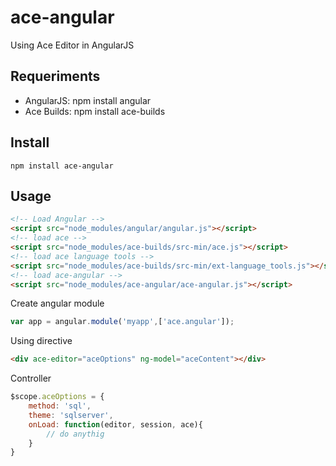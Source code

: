 # ace-angular
Using Ace Editor in AngularJS

## Requeriments
- AngularJS: npm install angular
- Ace Builds: npm install ace-builds

## Install

```
npm install ace-angular
```
## Usage
```html
<!-- Load Angular -->
<script src="node_modules/angular/angular.js"></script>
<!-- load ace -->
<script src="node_modules/ace-builds/src-min/ace.js"></script>
<!-- load ace language tools -->
<script src="node_modules/ace-builds/src-min/ext-language_tools.js"></script>
<!-- load ace-angular -->
<script src="node_modules/ace-angular/ace-angular.js"></script>
```
Create angular module
```js 
var app = angular.module('myapp',['ace.angular']);
```
Using directive
```html 
<div ace-editor="aceOptions" ng-model="aceContent"></div>
```
Controller

```js 
$scope.aceOptions = {
	method: 'sql',
	theme: 'sqlserver',
	onLoad: function(editor, session, ace){
		// do anythig
	}
}
```